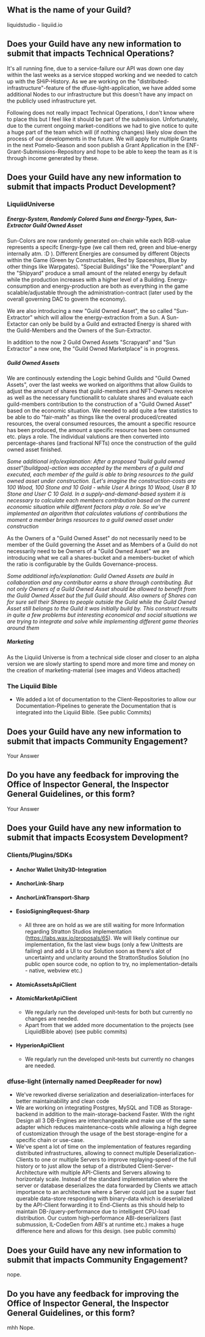 ## What is the name of your Guild?

liquidstudio - liquiid.io

## Does your Guild have any new information to submit that impacts Technical Operations?

It's all running fine, due to a service-failure our API was down one day within the last weeks as a service stopped working and we needed to catch up with the SHiP-History. As we are working on the "distributed-infrastructure"-feature of the dfuse-light-application, we have added some additional Nodes to our infrastructure but this doesn't have any impact on the publicly used infrastructure yet. 

Following does not really impact Technical Operations, I don't know where to place this but I feel like it should be part of the submission. Unfortunately, due to the current ongoing market-conditions we had to give notice to quite a huge part of the team which will (if nothing changes) likely slow down the process of our developments in the future. We will apply for multiple Grants in the next Pomelo-Season and soon publish a Grant Application in the ENF-Grant-Submissions-Repository and hope to be able to keep the team as it is through income generated by these. 

## Does your Guild have any new information to submit that impacts Product Development?

### LiquiidUniverse

#####  Energy-System, Randomly Colored Suns and Energy-Types, Sun-Extractor Guild Owned Asset
Sun-Colors are now randomly generated on-chain while each RGB-value represents a specifc Energy-type (we call them red, green and blue-energy internally atm. :D ). Different Energies are consumed by different Objects within the Game (Green by Constructables, Red by Spaceships, Blue by other things like Warpgates). "Special Buildings" like the "Powerplant" and the "Shipyard" produce a small amount of the related energy by default while the production increases with a higher level of a Building. Energy-consumption and energy-production are both as everything in the game scalable/adjustable through the administration-contract (later used by the overall governing DAC to govern the economy).

We are also introducing a new "Guild Owned Asset", the so called "Sun-Extractor" which will allow the energy-extraction from a Sun. A Sun-Extactor can only be build by a Guild and extracted Energy is shared with the Guild-Members and the Owners of the Sun-Extractor. 

In addition to the now 2 Guild Owned Assets "Scrapyard" and "Sun Extractor" a new one, the "Guild Owned Marketplace" is in progress.

##### Guild Owned Assets
We are continously extending the Logic behind Guilds and "Guild Owned Assets", over the last weeks we worked on algorithms that allow Guilds to adjust the amount of shares that guild-members and NFT-Owners receive as well as the necessary functionallit to calulate shares and evaluate each guild-members contribution to the construction of a "Guild Owned Asset" based on the economic situation. We needed to add quite a few statistics to be able to do "fair-math" as things like the overal produced/created resources, the overal consumed resources, the amount a specific resource has been produced, the amount a specific resource has been consumed etc. plays a role. The individual valutions are then converted into percentage-shares (and fractional NFTs) once the construction of the guild owned asset finished.

*Some additional info/explanation:
After a proposed "build guild owned asset"(buildgoa)-action was accepted by the members of a guild and executed, each member of the guild is able to bring resources to the guild owned asset under construction. (Let's imagine the construction-costs are 100 Wood, 100 Stone and 10 Gold - while User A brings 10 Wood, User B 10 Stone and User C 10 Gold. In a supply-and-demand-based system it is necessary to calculate each members contribution based on the current economic situation while different factors play a role. So we've implemented an algorithm that calculates valutions of contributions the moment a member brings resources to a guild owned asset under construction*

As the Owners of a "Guild Owned Asset" do not necessarily need to be member of the Guild governing the Asset and as Members of a Guild do not necessarily need to be Owners of a "Guild Owned Asset" we are introducing what we call a shares-bucket and a members-bucket of which the ratio is configurable by the Guilds Governance-process.

*Some additional info/explanation:
Guild Owned Assets are build in collaboration and any contributor earns a share through contributing. But not only Owners of a Guild Owned Asset should be allowed to benefit from the Guild Owned Asset but the full Guild should. Also owners of Shares can for sure sell their Shares to people outside the Guild while the Guild Owned Asset still belongs to the Guild it was initially build by. This construct results in quite a few problems but interesting economical and social situations we are trying to integrate and solve while implementing different game theories around them*

##### Marketing
As the Liquiid Universe is from a technical side closer and closer to an alpha version we are slowly starting to spend more and more time and money on the creation of marketing-material (see images and Videos attached)


### The Liquiid Bible
- We added a lot of documentation to the Client-Repositories to allow our Documentation-Pipelines to generate the Documentation that is integrated into the Liquiid Bible. (See public Commits)


## Does your Guild have any new information to submit that impacts Community Engagement?

Your Answer

## Do you have any feedback for improving the Office of Inspector General, the Inspector General Guidelines, or this form?

Your Answer

## Does your Guild have any new information to submit that impacts Ecosystem Development?

### Clients/Plugins/SDKs

 - #### Anchor Wallet Unity3D-Integration
 - #### AnchorLink-Sharp
 - #### AnchorLinkTransport-Sharp
 - #### EosioSigningRequest-Sharp 

	- All three are on hold as we are still waiting for more Information regarding Stratton Studios implementation (https://labs.wax.io/proposals/65). We will likely continue our implementation, fix the last view bugs (only a few Unittests are failing) and add a UI to our Solution soon as there's alot of uncertainty and unclarity around the StrattonStudios Solution (no public open source code, no option to try, no implementation-details - native, webview etc.)

- #### AtomicAssetsApiClient
- #### AtomicMarketApiClient
	- We regularly run the developed unit-tests for both but currently no changes are needed.
	- Apart from that we added more documentation to the projects (see LiquiidBible above) (see public commits)

- #### HyperionApiClient
	 -  We regularly run the developed unit-tests but currently no changes are needed.


### dfuse-light (internally named DeepReader for now)
- We've reworked diverse serialization and deserialization-interfaces for better maintainability and clean code
- We are working on integrating Postgres, MySQL and TiDB as Storage-backend in addition to the main-storage-backend Faster. With the right Design all 3 DB-Engines are interchangeable and make use of the same adapter which reduces maintenance-costs while allowing a high degree of customization through the usage of the best storage-engine for a specific chain or use-case.
- We've spent a lot of time on the implementation of features regarding distributed infrastructures, allowing to connect multiple Deserialization-Clients to one or multiple Servers to improve replaying-speed of the full history or to just allow the setup of a distributed Client-Server-Architecture with multiple API-Clients and Servers allowing to horizontaly scale. Instead of the standard implementation where the server or database deserializes the data forwarded by Clients we attach importance to an architecture where a Server could just be a super fast querable data-store responding with binary-data which is deserialized by the API-Client forwarding it to End-Clients as this should help to maintain DB-/query-performance due to intelligent CPU-load distribution. Our custom high-performance ABI-deserializers (last submussion, IL-CodeGen from ABI's at runtime etc.) makes a huge difference here and allows for this design. 
(see public commits)


## Does your Guild have any new information to submit that impacts Community Engagement?
nope.

## Do you have any feedback for improving the Office of Inspector General, the Inspector General Guidelines, or this form?

mhh Nope.
